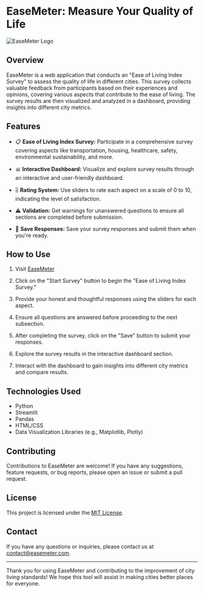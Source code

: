 # EaseMeter: Measure Your Quality of Life

![EaseMeter Logo]()

## Overview

EaseMeter is a web application that conducts an "Ease of Living Index Survey" to assess the quality of life in different cities. This survey collects valuable feedback from participants based on their experiences and opinions, covering various aspects that contribute to the ease of living. The survey results are then visualized and analyzed in a dashboard, providing insights into different city metrics.

## Features

- 📋 **Ease of Living Index Survey:** Participate in a comprehensive survey covering aspects like transportation, housing, healthcare, safety, environmental sustainability, and more.

- 📊 **Interactive Dashboard:** Visualize and explore survey results through an interactive and user-friendly dashboard.

- 🎚️ **Rating System:** Use sliders to rate each aspect on a scale of 0 to 10, indicating the level of satisfaction.

- ⚠️ **Validation:** Get warnings for unanswered questions to ensure all sections are completed before submission.

- 💾 **Save Responses:** Save your survey responses and submit them when you're ready.

## How to Use

1. Visit [EaseMeter](insert_app_url_here) 

2. Click on the "Start Survey" button to begin the "Ease of Living Index Survey."

3. Provide your honest and thoughtful responses using the sliders for each aspect.

4. Ensure all questions are answered before proceeding to the next subsection.

5. After completing the survey, click on the "Save" button to submit your responses.

6. Explore the survey results in the interactive dashboard section.

7. Interact with the dashboard to gain insights into different city metrics and compare results.

## Technologies Used

- Python
- Streamlit
- Pandas
- HTML/CSS
- Data Visualization Libraries (e.g., Matplotlib, Plotly)

## Contributing

Contributions to EaseMeter are welcome! If you have any suggestions, feature requests, or bug reports, please open an issue or submit a pull request.

## License

This project is licensed under the [MIT License](https://github.com/yawerabbas/EaseMeter/blob/main/LICENSE).

## Contact

If you have any questions or inquiries, please contact us at [contact@easemeter.com](mailto:abbas.1@iitj.ac.in).

---

Thank you for using EaseMeter and contributing to the improvement of city living standards! We hope this tool will assist in making cities better places for everyone.
